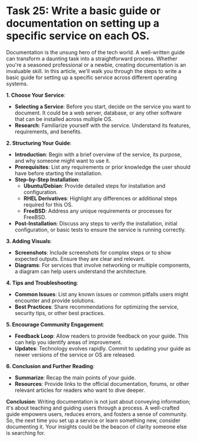 # Task 25: Write a basic guide or documentation on setting up a specific service on each OS.

Documentation is the unsung hero of the tech world. A well-written guide can transform a daunting task into a straightforward process. Whether you're a seasoned professional or a newbie, creating documentation is an invaluable skill. In this article, we'll walk you through the steps to write a basic guide for setting up a specific service across different operating systems.

**1. Choose Your Service**:

- **Selecting a Service**: Before you start, decide on the service you want to document. It could be a web server, database, or any other software that can be installed across multiple OS.
- **Research**: Familiarize yourself with the service. Understand its features, requirements, and benefits.

**2. Structuring Your Guide**:

- **Introduction**: Begin with a brief overview of the service, its purpose, and why someone might want to use it.
- **Prerequisites**: List any requirements or prior knowledge the user should have before starting the installation.
- **Step-by-Step Installation**:
    - **Ubuntu/Debian**: Provide detailed steps for installation and configuration.
    - **RHEL Derivatives**: Highlight any differences or additional steps required for this OS.
    - **FreeBSD**: Address any unique requirements or processes for FreeBSD.
- **Post-Installation**: Discuss any steps to verify the installation, initial configuration, or basic tests to ensure the service is running correctly.

**3. Adding Visuals**:

- **Screenshots**: Include screenshots for complex steps or to show expected outputs. Ensure they are clear and relevant.
- **Diagrams**: For services that involve networking or multiple components, a diagram can help users understand the architecture.

**4. Tips and Troubleshooting**:

- **Common Issues**: List any known issues or common pitfalls users might encounter and provide solutions.
- **Best Practices**: Share recommendations for optimizing the service, security tips, or other best practices.

**5. Encourage Community Engagement**:

- **Feedback Loop**: Allow readers to provide feedback on your guide. This can help you identify areas of improvement.
- **Updates**: Technology evolves rapidly. Commit to updating your guide as newer versions of the service or OS are released.

**6. Conclusion and Further Reading**:

- **Summarize**: Recap the main points of your guide.
- **Resources**: Provide links to the official documentation, forums, or other relevant articles for readers who want to dive deeper.

**Conclusion**:
Writing documentation is not just about conveying information; it's about teaching and guiding users through a process. A well-crafted guide empowers users, reduces errors, and fosters a sense of community. So, the next time you set up a service or learn something new, consider documenting it. Your insights could be the beacon of clarity someone else is searching for.